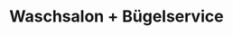 ---
title: "Waschsalon + Bügelservice"
url: /regensburg/waschsalon-buegelservice/
shop: Wäscherei
---